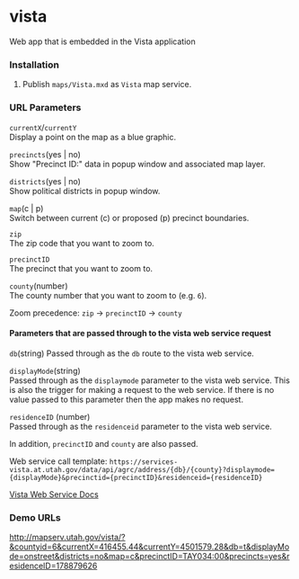 # vista
Web app that is embedded in the Vista application

### Installation
1. Publish `maps/Vista.mxd` as `Vista` map service.

### URL Parameters
`currentX`/`currentY`  
Display a point on the map as a blue graphic.

`precincts`(yes | no)  
Show "Precinct ID:" data in popup window and associated map layer.

`districts`(yes | no)  
Show political districts in popup window.

`map`(c | p)  
Switch between current (c) or proposed (p) precinct boundaries.

`zip`  
The zip code that you want to zoom to.

`precinctID`  
The precinct that you want to zoom to.

`county`(number)  
The county number that you want to zoom to (e.g. `6`).

Zoom precedence: `zip` -> `precinctID` -> `county`

#### Parameters that are passed through to the vista web service request
`db`(string)
Passed through as the `db` route to the vista web service.

`displayMode`(string)  
Passed through as the `displaymode` parameter to the vista web service. This is also the trigger for making a request to the web service. If there is no value passed to this parameter then the app makes no request.

`residenceID` (number)  
Passed through as the `residenceid` parameter to the vista web service.

In addition, `precinctID` and `county` are also passed.

Web service call template: `https://services-vista.at.utah.gov/data/api/agrc/address/{db}/{county}?displaymode={displayMode}&precinctid={precinctID}&residenceid={residenceID}`

[Vista Web Service Docs](https://docs.google.com/a/utah.gov/spreadsheets/d/1tkfhs0sc_km3AK8cEdGar7_8oUWX1DAvxytNfmfRTLY/edit?usp=sharing)

### Demo URLs
http://mapserv.utah.gov/vista/?&countyid=6&currentX=416455.44&currentY=4501579.28&db=t&displayMode=onstreet&districts=no&map=c&precinctID=TAY034:00&precincts=yes&residenceID=178879626
